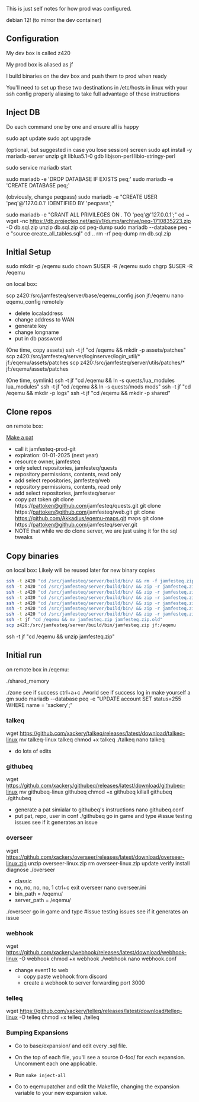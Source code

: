 This is just self notes for how prod was configured.

debian 12! (to mirror the dev container)

## Configuration

My dev box is called z420

My prod box is aliased as jf

I build binaries on the dev box and push them to prod when ready

You'll need to set up these two destinations in /etc/hosts in linux with your ssh config properly aliasing to take full advantage of these instructions

## Inject DB

Do each command one by one and ensure all is happy

sudo apt update
sudo apt upgrade

(optional, but suggested in case you lose session)
screen
sudo apt install -y mariadb-server unzip git liblua5.1-0 gdb libjson-perl libio-stringy-perl

sudo service mariadb start

sudo mariadb -e 'DROP DATABASE IF EXISTS peq;'
sudo mariadb -e 'CREATE DATABASE peq;'

(obviously, change peqpass)
sudo mariadb -e "CREATE USER 'peq'@'127.0.0.1' IDENTIFIED BY 'peqpass';"

sudo mariadb -e "GRANT ALL PRIVILEGES ON *.* TO 'peq'@'127.0.0.1';"
cd ~
wget -nc https://db.projecteq.net/api/v1/dump/archive/peq-1710835223.zip -O db.sql.zip
unzip db.sql.zip
cd peq-dump
sudo mariadb --database peq -e "source create_all_tables.sql"
cd ..
rm -rf peq-dump
rm db.sql.zip

## Initial Setup

sudo mkdir -p /eqemu
sudo chown $USER -R /eqemu
sudo chgrp $USER -R /eqemu

on local box:

scp z420:/src/jamfesteq/server/base/eqemu_config.json jf:/eqemu
nano eqemu_config remotely
- delete localaddress
- change address to WAN
- generate key
- change longname
- put in db password

(One time, copy assets)
ssh -t jf "cd /eqemu && mkdir -p assets/patches"
scp z420:/src/jamfesteq/server/loginserver/login_util/* jf:/eqemu/assets/patches
scp z420:/src/jamfesteq/server/utils/patches/* jf:/eqemu/assets/patches

(One time, symlink)
ssh -t jf "cd /eqemu && ln -s quests/lua_modules lua_modules"
ssh -t jf "cd /eqemu && ln -s quests/mods mods"
ssh -t jf "cd /eqemu && mkdir -p logs"
ssh -t jf "cd /eqemu && mkdir -p shared"

## Clone repos

on remote box:

[Make a pat](https://github.com/settings/personal-access-tokens/new)
- call it jamfesteq-prod-git
- expiration: 01-01-2025 (next year)
- resource owner, jamfesteq
- only select repositories, jamfesteq/quests
- repository permissions, contents, read only
- add select repositories, jamfesteq/web
- repository permissions, contents, read only
- add select repositories, jamfesteq/server
- copy pat token
git clone https://pattoken@github.com/jamfesteq/quests.git
git clone https://pattoken@github.com/jamfesteq/web.git
git clone https://github.com/Akkadius/eqemu-maps.git maps
git clone https://pattoken@github.com/jamfesteq/server.git
- NOTE that while we do clone server, we are just using it for the sql tweaks


## Copy binaries

on local box:
Likely will be reused later for new binary copies

```sh
ssh -t z420 "cd /src/jamfesteq/server/build/bin/ && rm -f jamfesteq.zip"
ssh -t z420 "cd /src/jamfesteq/server/build/bin/ && zip -r jamfesteq.zip zone"
ssh -t z420 "cd /src/jamfesteq/server/build/bin/ && zip -r jamfesteq.zip world"
ssh -t z420 "cd /src/jamfesteq/server/build/bin/ && zip -r jamfesteq.zip shared_memory"
ssh -t z420 "cd /src/jamfesteq/server/build/bin/ && zip -r jamfesteq.zip *.a"
ssh -t z420 "cd /src/jamfesteq/server/build/bin/ && zip -r jamfesteq.zip queryserv"
ssh -t z420 "cd /src/jamfesteq/server/build/bin/ && zip -r jamfesteq.zip ucs"
ssh -t jf "cd /eqemu && mv jamfesteq.zip jamfesteq.zip.old"
scp z420:/src/jamfesteq/server/build/bin/jamfesteq.zip jf:/eqemu
```

ssh -t jf "cd /eqemu && unzip jamfesteq.zip"


## Initial run

on remote box in /eqemu:

./shared_memory

./zone
see if success
ctrl+a+c
./world
see if success
log in
make yourself a gm
sudo mariadb --database peq -e "UPDATE account SET status=255 WHERE name = 'xackery';"

### talkeq
wget https://github.com/xackery/talkeq/releases/latest/download/talkeq-linux
mv talkeq-linux talkeq
chmod +x talkeq
./talkeq
nano talkeq
- do lots of edits

### githubeq

wget https://github.com/xackery/githubeq/releases/latest/download/githubeq-linux
mv githubeq-linux githubeq
chmod +x githubeq
killall githubeq
./githubeq
- generate a pat simialar to githubeq's instructions
nano githubeq.conf
- put pat, repo, user in conf
./githubeq
go in game and type #issue testing issues
see if it generates an issue

### overseer

wget https://github.com/xackery/overseer/releases/latest/download/overseer-linux.zip
unzip overseer-linux.zip
rm overseer-linux.zip update verify install diagnose
./overseer
- classic
- no, no, no, no, 1
ctrl+c exit overseer
nano overseer.ini
- bin_path = /eqemu/
- server_path = /eqemu/

./overseer
go in game and type #issue testing issues
see if it generates an issue

### webhook

wget https://github.com/xackery/webhook/releases/latest/download/webhook-linux -O webhook
chmod +x webhook
./webhook
nano webhook.conf
- change event1 to web
	- copy paste webhook from discord
	- create a webhook to server forwarding port 3000

### telleq

wget https://github.com/xackery/telleq/releases/latest/download/telleq-linux -O telleq
chmod +x telleq
./telleq

### Bumping Expansions

- Go to base/expansion/ and edit every .sql file.
- On the top of each file, you'll see a source 0-foo/ for each expansion. Uncomment each one applicable.
- Run `make inject-all`

- Go to eqemupatcher and edit the Makefile, changing the expansion variable to your new expansion value.


